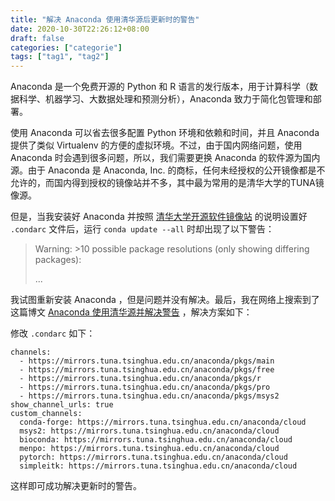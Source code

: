 ```yaml
---
title: "解决 Anaconda 使用清华源后更新时的警告"
date: 2020-10-30T22:26:12+08:00
draft: false
categories: ["categorie"]
tags: ["tag1", "tag2"]
---
```


Anaconda 是一个免费开源的 Python 和 R 语言的发行版本，用于计算科学（数据科学、机器学习、大数据处理和预测分析），Anaconda 致力于简化包管理和部署。

使用 Anaconda 可以省去很多配置 Python 环境和依赖和时间，并且 Anaconda 提供了类似 Virtualenv 的方便的虚拟环境。不过，由于国内网络问题，使用 Anaconda 时会遇到很多问题，所以，我们需要更换 Anaconda 的软件源为国内源。由于 Anaconda 是 Anaconda, Inc. 的商标，任何未经授权的公开镜像都是不允许的，而国内得到授权的镜像站并不多，其中最为常用的是清华大学的TUNA镜像源。

但是，当我安装好 Anaconda 并按照 [清华大学开源软件镜像站](https://mirrors.tuna.tsinghua.edu.cn/help/anaconda/) 的说明设置好 `.condarc` 文件后，运行 `conda update --all` 时却出现了以下警告：

> Warning: >10 possible package resolutions (only showing differing packages):
>
> ...

我试图重新安装 Anaconda ，但是问题并没有解决。最后，我在网络上搜索到了这篇博文 [Anaconda 使用清华源并解决警告](https://yuweihung.com/post/anaconda-channel/) ，解决方案如下：

修改 `.condarc` 如下：

```
channels:
  - https://mirrors.tuna.tsinghua.edu.cn/anaconda/pkgs/main
  - https://mirrors.tuna.tsinghua.edu.cn/anaconda/pkgs/free
  - https://mirrors.tuna.tsinghua.edu.cn/anaconda/pkgs/r
  - https://mirrors.tuna.tsinghua.edu.cn/anaconda/pkgs/pro
  - https://mirrors.tuna.tsinghua.edu.cn/anaconda/pkgs/msys2
show_channel_urls: true
custom_channels:
  conda-forge: https://mirrors.tuna.tsinghua.edu.cn/anaconda/cloud
  msys2: https://mirrors.tuna.tsinghua.edu.cn/anaconda/cloud
  bioconda: https://mirrors.tuna.tsinghua.edu.cn/anaconda/cloud
  menpo: https://mirrors.tuna.tsinghua.edu.cn/anaconda/cloud
  pytorch: https://mirrors.tuna.tsinghua.edu.cn/anaconda/cloud
  simpleitk: https://mirrors.tuna.tsinghua.edu.cn/anaconda/cloud
```

这样即可成功解决更新时的警告。